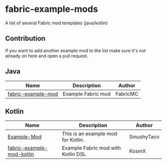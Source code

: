 # fabric-example-mods
A list of several Fabric mod templates (java/kotlin)

## Contribution

If you want to add another example mod to the list make sure it's not already on here and open a pull request.

## Java

| Name | Description | Author |
|---|---|---|
| [fabric-example-mod](https://github.com/FabricMC/fabric-example-mod) | Example Fabric mod | FabricMC |


## Kotlin

| Name | Description | Author |
|---|---|---|
| [Example-Mod](https://github.com/SmushyTaco/Example-Mod) | This is an example mod for Kotlin. | SmushyTaco |
| [fabric-example-mod-kotlin](https://github.com/KosmX/fabric-example-mod-kotlin) | Example Fabric mod with Kotlin DSL | KosmX |

